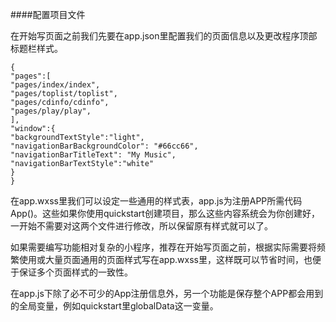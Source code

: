 ####配置项目文件


在开始写页面之前我们先要在app.json里配置我们的页面信息以及更改程序顶部标题栏样式。


```
{
"pages":[
"pages/index/index",
"pages/toplist/toplist",
"pages/cdinfo/cdinfo",
"pages/play/play",
],
"window":{
"backgroundTextStyle":"light",
"navigationBarBackgroundColor": "#66cc66",
"navigationBarTitleText": "My Music",
"navigationBarTextStyle":"white"
}
}
```


在app.wxss里我们可以设定一些通用的样式表，app.js为注册APP所需代码App()。这些如果你使用quickstart创建项目，那么这些内容系统会为你创建好，一开始不需要对这两个文件进行修改，所以保留原有样式就可以了。

如果需要编写功能相对复杂的小程序，推荐在开始写页面之前，根据实际需要将频繁使用或大量页面通用的页面样式写在app.wxss里，这样既可以节省时间，也便于保证多个页面样式的一致性。

在app.js下除了必不可少的App注册信息外，另一个功能是保存整个APP都会用到的全局变量，例如quickstart里globalData这一变量。
